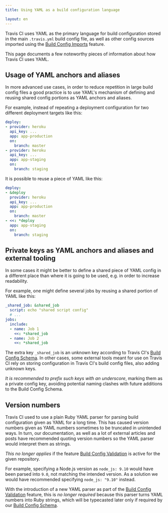 ```yaml
---
title: Using YAML as a build configuration language

layout: en
---
```


Travis CI uses YAML as the primary language for build configuration stored in
the main `.travis.yml` build config file, as well as other config sources
imported using the [Build Config Imports](/user//) feature.

This page documents a few noteworthy pieces of information about how
Travis CI uses YAML.

## Usage of YAML anchors and aliases

In more advanced use cases, in order to reduce repetition in large build config
files a good practice is to use YAML's mechanism of defining and reusing shared
config portions as YAML anchors and aliases.

For example, instead of repeating a deployment configuration for two different
deployment targets like this:

```yaml
deploy:
- provider: heroku
  api_key: ...
  app: app-production
  on:
    branch: master
- provider: heroku
  api_key: ...
  app: app-staging
  on:
    branch: staging
```

It is possible to reuse a piece of YAML like this:

```yaml
deploy:
- &deploy
  provider: heroku
  api_key: ...
  app: app-production
  on:
    branch: master
- <<: *deploy
  app: app-staging
  on:
    branch: staging
```

## Private keys as YAML anchors and aliases and external tooling

In some cases it might be better to define a shared piece of YAML config in a
different place than where it is going to be used, e.g. in order to increase
readability.

For example, one might define several jobs by reusing a shared portion of
YAML like this:

```yaml
_shared_job: &shared_job
  script: echo "shared script config"
  # ...
jobs:
  include:
  - name: Job 1
    <<: *shared_job
  - name: Job 2
    <<: *shared_job
```

The extra key `_shared_job` is an unknown key according to Travis CI's
[Build Config Schema](https://config.travis-ci.com/). In other cases, some external
tools meant for use on Travis CI rely on storing configuration in Travis CI's
build config files, also adding unknown keys.

*It is recommended to prefix such keys with an underscore*, marking them as a
private config key, avoiding potential naming clashes with future additions to
the Build Config Schema.

## Version numbers

Travis CI used to use a plain Ruby YAML parser for parsing build configuration
given as YAML for a long time. This has caused version numbers given as YAML
numbers sometimes to be truncated in unintended ways. In turn, our
documentation, as well as a lot of external articles and posts have recommended
quoting version numbers so the YAML parser would interpret them as strings.

*This no longer applies* if the feature [Build Config Validation](/user/build-config-validation/)
is active for the given repository.

For example, specifying a Node.js version as `node_js: 9.10` would have been
parsed into `9.0`, not matching the intended version. As a solution we would
have recommended specifying `node_js: "9.10"` instead.

With the introduction of a new YAML parser as part of the [Build Config Validation](/user/build-config-validation/)
feature, this is *no longer required* because this parser turns YAML
numbers into Ruby strings, which will be typecasted later only if required
by our [Build Config Schema](https://config.travis-ci.com/).

